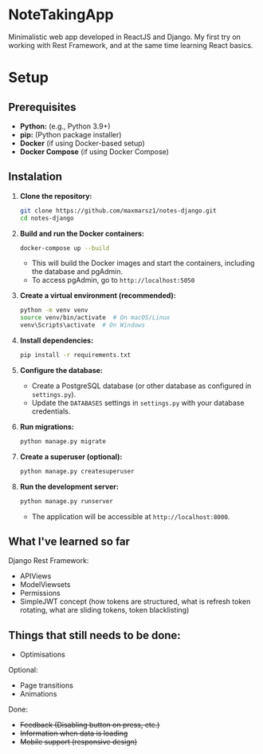 # NoteTakingApp

Minimalistic web app developed in ReactJS and Django. My first try on working with Rest Framework, and at the same time learning React basics.

# Setup

## Prerequisites

* **Python:** (e.g., Python 3.9+)
* **pip:** (Python package installer)
* **Docker** (if using Docker-based setup)
* **Docker Compose** (if using Docker Compose)

## Instalation

1. **Clone the repository:**

    ```bash
    git clone https://github.com/maxmarsz1/notes-django.git
    cd notes-django
    ```

2. **Build and run the Docker containers:**

    ```bash
    docker-compose up --build
    ```

    * This will build the Docker images and start the containers, including the database and pgAdmin.
    * To access pgAdmin, go to `http://localhost:5050`

3.  **Create a virtual environment (recommended):**

    ```bash
    python -m venv venv
    source venv/bin/activate  # On macOS/Linux
    venv\Scripts\activate  # On Windows
    ```

4.  **Install dependencies:**

    ```bash
    pip install -r requirements.txt
    ```

5.  **Configure the database:**

    * Create a PostgreSQL database (or other database as configured in `settings.py`).
    * Update the `DATABASES` settings in `settings.py` with your database credentials.

6.  **Run migrations:**

    ```bash
    python manage.py migrate
    ```

7.  **Create a superuser (optional):**

    ```bash
    python manage.py createsuperuser
    ```

8.  **Run the development server:**

    ```bash
    python manage.py runserver
    ```

    * The application will be accessible at `http://localhost:8000`.


## What I've learned so far

Django Rest Framework:

- APIViews
- ModelViewsets
- Permissions
- SimpleJWT concept (how tokens are structured, what is refresh token rotating, what are sliding tokens, token blacklisting)

## Things that still needs to be done:

- Optimisations

Optional:

- Page transitions
- Animations


Done:

- ~~Feedback (Disabling button on press, etc.)~~
- ~~Information when data is loading~~
- ~~Mobile support (responsive design)~~
